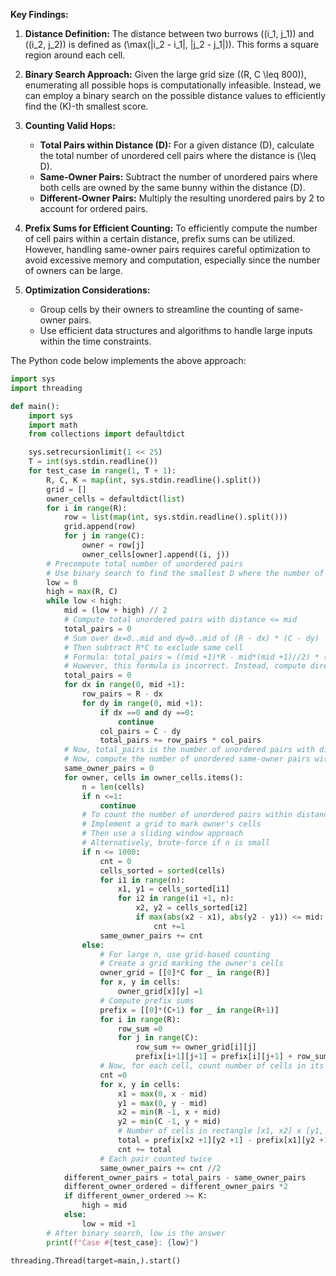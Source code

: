 **Key Findings:**

1. **Distance Definition:** The distance between two burrows \((i_1, j_1)\) and \((i_2, j_2)\) is defined as \(\max(|i_2 - i_1|, |j_2 - j_1|)\). This forms a square region around each cell.

2. **Binary Search Approach:** Given the large grid size (\(R, C \leq 800\)), enumerating all possible hops is computationally infeasible. Instead, we can employ a binary search on the possible distance values to efficiently find the \(K\)-th smallest score.

3. **Counting Valid Hops:**
   - **Total Pairs within Distance \(D\):** For a given distance \(D\), calculate the total number of unordered cell pairs where the distance is \(\leq D\).
   - **Same-Owner Pairs:** Subtract the number of unordered pairs where both cells are owned by the same bunny within the distance \(D\).
   - **Different-Owner Pairs:** Multiply the resulting unordered pairs by 2 to account for ordered pairs.

4. **Prefix Sums for Efficient Counting:** To efficiently compute the number of cell pairs within a certain distance, prefix sums can be utilized. However, handling same-owner pairs requires careful optimization to avoid excessive memory and computation, especially since the number of owners can be large.

5. **Optimization Considerations:** 
   - Group cells by their owners to streamline the counting of same-owner pairs.
   - Use efficient data structures and algorithms to handle large inputs within the time constraints.

The Python code below implements the above approach:

```python
import sys
import threading

def main():
    import sys
    import math
    from collections import defaultdict

    sys.setrecursionlimit(1 << 25)
    T = int(sys.stdin.readline())
    for test_case in range(1, T + 1):
        R, C, K = map(int, sys.stdin.readline().split())
        grid = []
        owner_cells = defaultdict(list)
        for i in range(R):
            row = list(map(int, sys.stdin.readline().split()))
            grid.append(row)
            for j in range(C):
                owner = row[j]
                owner_cells[owner].append((i, j))
        # Precompute total number of unordered pairs
        # Use binary search to find the smallest D where the number of different-owner ordered pairs >= K
        low = 0
        high = max(R, C)
        while low < high:
            mid = (low + high) // 2
            # Compute total unordered pairs with distance <= mid
            total_pairs = 0
            # Sum over dx=0..mid and dy=0..mid of (R - dx) * (C - dy)
            # Then subtract R*C to exclude same cell
            # Formula: total_pairs = ((mid +1)*R - mid*(mid +1)//2) * ((mid +1)*C - mid*(mid +1)//2) - R*C
            # However, this formula is incorrect. Instead, compute directly:
            total_pairs = 0
            for dx in range(0, mid +1):
                row_pairs = R - dx
                for dy in range(0, mid +1):
                    if dx ==0 and dy ==0:
                        continue
                    col_pairs = C - dy
                    total_pairs += row_pairs * col_pairs
            # Now, total_pairs is the number of unordered pairs with distance <= mid
            # Now, compute the number of unordered same-owner pairs with distance <= mid
            same_owner_pairs = 0
            for owner, cells in owner_cells.items():
                n = len(cells)
                if n <=1:
                    continue
                # To count the number of unordered pairs within distance <= mid
                # Implement a grid to mark owner's cells
                # Then use a sliding window approach
                # Alternatively, brute-force if n is small
                if n <= 1000:
                    cnt = 0
                    cells_sorted = sorted(cells)
                    for i1 in range(n):
                        x1, y1 = cells_sorted[i1]
                        for i2 in range(i1 +1, n):
                            x2, y2 = cells_sorted[i2]
                            if max(abs(x2 - x1), abs(y2 - y1)) <= mid:
                                cnt +=1
                    same_owner_pairs += cnt
                else:
                    # For large n, use grid-based counting
                    # Create a grid marking the owner's cells
                    owner_grid = [[0]*C for _ in range(R)]
                    for x, y in cells:
                        owner_grid[x][y] =1
                    # Compute prefix sums
                    prefix = [[0]*(C+1) for _ in range(R+1)]
                    for i in range(R):
                        row_sum =0
                        for j in range(C):
                            row_sum += owner_grid[i][j]
                            prefix[i+1][j+1] = prefix[i][j+1] + row_sum
                    # Now, for each cell, count number of cells in its D square
                    cnt =0
                    for x, y in cells:
                        x1 = max(0, x - mid)
                        y1 = max(0, y - mid)
                        x2 = min(R -1, x + mid)
                        y2 = min(C -1, y + mid)
                        # Number of cells in rectangle [x1, x2] x [y1, y2]
                        total = prefix[x2 +1][y2 +1] - prefix[x1][y2 +1] - prefix[x2 +1][y1] + prefix[x1][y1]
                        cnt += total
                    # Each pair counted twice
                    same_owner_pairs += cnt //2
            different_owner_pairs = total_pairs - same_owner_pairs
            different_owner_ordered = different_owner_pairs *2
            if different_owner_ordered >= K:
                high = mid
            else:
                low = mid +1
        # After binary search, low is the answer
        print(f"Case #{test_case}: {low}")

threading.Thread(target=main,).start()
```